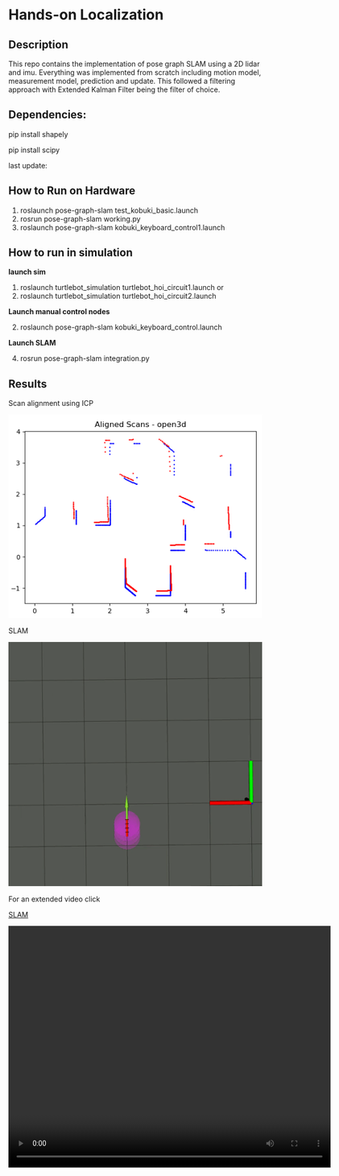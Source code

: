 ﻿# Hands-on Localization

## Description
This repo contains the implementation of pose graph SLAM using a 2D lidar and imu. Everything was implemented from scratch including motion model, measurement model, prediction and update. This followed a filtering approach with Extended Kalman Filter being the filter of choice.

## Dependencies:

pip install shapely

pip install scipy

last update:


## How to Run on Hardware
1. roslaunch pose-graph-slam test_kobuki_basic.launch
2. rosrun pose-graph-slam working.py
3. roslaunch pose-graph-slam kobuki_keyboard_control1.launch

## How to run in simulation

**launch sim**
1. roslaunch turtlebot_simulation turtlebot_hoi_circuit1.launch
or 
2. roslaunch turtlebot_simulation turtlebot_hoi_circuit2.launch

**Launch manual control nodes**

2. roslaunch pose-graph-slam kobuki_keyboard_control.launch

**Launch SLAM**

4. rosrun pose-graph-slam integration.py

## Results

Scan alignment using ICP

![Scan Alignment ICP](media/Open3d_ICP.gif)

SLAM

![SLAM](media/localization.gif)

For an extended video click

[SLAM](media/pose-graph-slam_cropped_edited.mp4)

<video width="640" height="480" controls>
  <source src="media/pose-graph-slam_cropped_edited.mp4" type="video/mp4">
</video>

